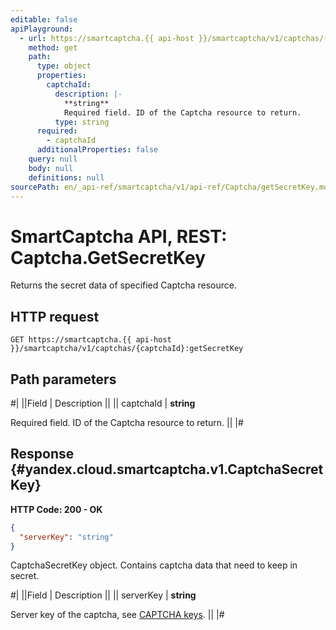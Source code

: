 ```yaml
---
editable: false
apiPlayground:
  - url: https://smartcaptcha.{{ api-host }}/smartcaptcha/v1/captchas/{captchaId}:getSecretKey
    method: get
    path:
      type: object
      properties:
        captchaId:
          description: |-
            **string**
            Required field. ID of the Captcha resource to return.
          type: string
      required:
        - captchaId
      additionalProperties: false
    query: null
    body: null
    definitions: null
sourcePath: en/_api-ref/smartcaptcha/v1/api-ref/Captcha/getSecretKey.md
---
```


# SmartCaptcha API, REST: Captcha.GetSecretKey

Returns the secret data of specified Captcha resource.

## HTTP request

```
GET https://smartcaptcha.{{ api-host }}/smartcaptcha/v1/captchas/{captchaId}:getSecretKey
```

## Path parameters

#|
||Field | Description ||
|| captchaId | **string**

Required field. ID of the Captcha resource to return. ||
|#

## Response {#yandex.cloud.smartcaptcha.v1.CaptchaSecretKey}

**HTTP Code: 200 - OK**

```json
{
  "serverKey": "string"
}
```

CaptchaSecretKey object. Contains captcha data that need to keep in secret.

#|
||Field | Description ||
|| serverKey | **string**

Server key of the captcha, see [CAPTCHA keys](/docs/smartcaptcha/concepts/keys). ||
|#